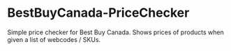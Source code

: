 # BestBuyCanada-PriceChecker
Simple price checker for Best Buy Canada. Shows prices of products when given a list of webcodes / SKUs.

